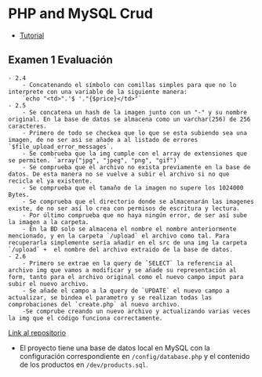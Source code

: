 # PHP and MySQL Crud

- [Tutorial](https://codeofaninja.com/2011/12/php-and-mysql-crud-tutorial.html)

## Examen 1 Evaluación

    - 2.4
        - Concatenando el símbolo con comillas simples para que no lo interprete con una variable de la siguiente manera:
        `echo "<td>".'$ '."{$price}</td>"`
    - 2.5
        - Se concatena un hash de la imagen junto con un "-" y su nombre original. En la base de datos se almacena como un varchar(256) de 256 caracteres.
        - Primero de todo se checkea que lo que se esta subiendo sea una imagen, de no ser asi se añade a al listado de errores `$file_upload_error_messages`.
        - Se combrueba que la img cumple con el array de extensiones que se permiten. `array("jpg", "jpeg", "png", "gif")`
        - Se comprueba que el archivo no exista previamente en la base de datos. De esta manera no se vuelve a subir el archivo si no que recicla el ya existente.
        - Se comprueba que el tamaño de la imagen no supere los 1024000 Bytes.
        - Se comprueba que el directorio donde se almacenarán las imagenes existe, de no ser así lo crea con permisos de escritura y lectura.
        - Por último comprueba que no haya ningún error, de ser así sube la imagen a la carpeta.
        - En la BD solo se almacena el nombre el nombre anteriormente mencionado, y en la carpeta `/upload` el archivo como tal. Para recuperarla simplemente sería añadir en el src de una img la carpeta `/upload` +  el nombre del archivo extraido de la base de datos.
    - 2.6
        - Primero se extrae en la query de `SELECT` la referencia al archivo img que vamos a modificar y se añade su representación al form, tanto para el archivo original como el nuevo campo imput para subir el nuevo archivo.
        - Se añade el campo a la query de `UPDATE` el nuevo campo a actualizar, se bindea el parametro y se realizan todas las comprobaciones del `create.php` al nuevo archivo.
        -Se comprube creando un nuevo archivo y actualizando varias veces la img que el código funciona correctamente.

[Link al repositorio](https://github.com/DanyZurita/PDO)

- El proyecto tiene una base de datos local en MySQL con la configuración correspondiente en `/config/database.php` y el contenido de los productos en `/dev/products.sql`.